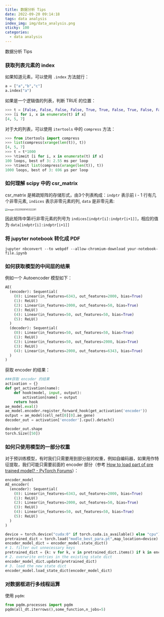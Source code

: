 ```yaml
---
title: 数据分析 Tips
date: 2022-09-20 09:14:18
tags: data analysis
index_img: img/data_analysis.png
sticky: 100
categories:
  - data analysis
---
```


数据分析 Tips

<!-- more -->

### 获取列表元素的 index

如果知道元素，可以使用 `.index` 方法就行：

```python
a = ["a","b","c"]
a.index("a")
```

如果是一个逻辑值的列表，判断 TRUE 的位置：

```python
>>> t = [False, False, False, False, True, True, False, True, False, False, False, False, False, False, False, False]
>>> [i for i, x in enumerate(t) if x]
[4, 5, 7]
```

对于大的列表，可以使用 `itertools` 中的 `compress` 方法：

```python
>>> from itertools import compress
>>> list(compress(xrange(len(t)), t))
[4, 5, 7]
>>> t = t*1000
>>> %timeit [i for i, x in enumerate(t) if x]
100 loops, best of 3: 2.55 ms per loop
>>> %timeit list(compress(xrange(len(t)), t))
1000 loops, best of 3: 696 µs per loop
```

### 如何理解 scipy 中的 csr_matrix

csr_matrix 是稀疏矩阵的存储形式，由3个列表构成：`indptr` 表示前 i - 1 行有几个非零元素, `indices` 表示非零元素的列, `data` 是非零元素:

<img src="https://picgo-wutao.oss-cn-shanghai.aliyuncs.com/image-20220926145322281.png" alt="image-20220926145322281" style="zoom: 50%;" />

因此矩阵中第i行非零元素的列号为 `indices[indptr[i]:indptr[i+1]]`，相应的值为 `data[indptr[i]:indptr[i+1]]`

### 将 jupyter notebook 转化成 PDF

```shell
jupyter nbconvert --to webpdf --allow-chromium-download your-notebook-file.ipynb
```

### 如何获取模型的中间层的结果

例如一个 Autoencoder 模型如下：

```python
AE(
  (encoder): Sequential(
    (0): Linear(in_features=6343, out_features=2000, bias=True)
    (1): ReLU()
    (2): Linear(in_features=2000, out_features=50, bias=True)
    (3): ReLU()
    (4): Linear(in_features=50, out_features=50, bias=True)
    (5): ReLU()
  )
  (decoder): Sequential(
    (0): Linear(in_features=50, out_features=50, bias=True)
    (1): ReLU()
    (2): Linear(in_features=50, out_features=2000, bias=True)
    (3): ReLU()
    (4): Linear(in_features=2000, out_features=6343, bias=True)
  )
)
```

获取 encoder 的结果：

```python
###获取 encoder 的结果
activation = {}
def get_activation(name):
    def hook(model, input, output):
        activation[name] = output
    return hook
ae_model.eval()
ae_model.encoder.register_forward_hook(get_activation('encoder'))
output = ae_model(cell_net[0][0].ae_gene)
decoder_out = activation['encoder'].cpu().detach()

decoder_out.shape
torch.Size([50])
```

### 如何只使用模型的一部分权重

对于预训练模型，有时我们只需要用到部分层的权重，例如自编码器，如果用作特征提取，我们可能只需要前面的 encoder 部分（参考 [How to load part of pre trained model? - PyTorch Forums](https://discuss.pytorch.org/t/how-to-load-part-of-pre-trained-model/1113/3)）：

```python
encoder_model
AE_encoder(
  (encoder): Sequential(
    (0): Linear(in_features=6343, out_features=2000, bias=True)
    (1): ReLU()
    (2): Linear(in_features=2000, out_features=50, bias=True)
    (3): ReLU()
    (4): Linear(in_features=50, out_features=50, bias=True)
    (5): ReLU()
  )
)

device = torch.device("cuda:0" if torch.cuda.is_available() else "cpu")
pretrained_dict = torch.load("modle_best_para.pt",map_location=device)
encoder_model_dict = encoder_model.state_dict()
# 1. filter out unnecessary keys
pretrained_dict = {k: v for k, v in pretrained_dict.items() if k in encoder_model_dict}
# 2. overwrite entries in the existing state dict
encoder_model_dict.update(pretrained_dict) 
# 3. load the new state dict
encoder_model.load_state_dict(encoder_model_dict)
```

### 对数据框进行多线程运算

使用 `pqdm`:

```python
from pqdm.processes import pqdm
pqdm(all_dt.iterrows(),some_function,n_jobs=5)
```

